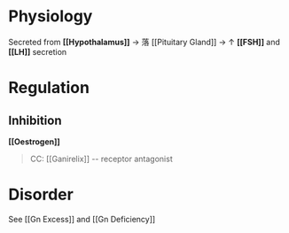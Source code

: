 # Physiology
Secreted from **[[Hypothalamus]]** → 落 [[Pituitary Gland]] → ↑ **[[FSH]]** and **[[LH]]** secretion

# Regulation
## Inhibition
**[[Oestrogen]]**
> CC: [[Ganirelix]] -- receptor antagonist

# Disorder
See [[Gn Excess]] and [[Gn Deficiency]]